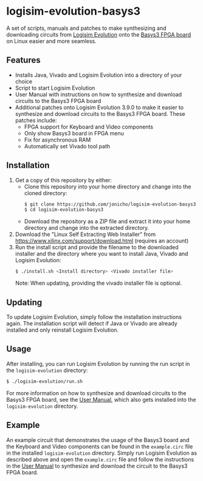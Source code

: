 # logisim-evolution-basys3

A set of scripts, manuals and patches to make synthesizing and downloading circuits from [Logisim Evolution](https://github.com/logisim-evolution/logisim-evolution) onto the [Basys3 FPGA board](https://digilent.com/reference/programmable-logic/basys-3/start) on Linux easier and more seamless.

## Features
- Installs Java, Vivado and Logisim Evolution into a directory of your choice
- Script to start Logisim Evolution
- User Manual with instructions on how to synthesize and download circuits to the Basys3 FPGA board
- Additional patches onto Logisim Evolution 3.9.0 to make it easier to synthesize and download circuits to the Basys3 FPGA board. These patches include:
    - FPGA support for Keyboard and Video components
    - Only show Basys3 board in FPGA menu
    - Fix for asynchronous RAM
    - Automatically set Vivado tool path

## Installation
1. Get a copy of this repository by either:
    - Clone this repository into your home directory and change into the cloned directory:
        ```bash
        $ git clone https://github.com/jonicho/logisim-evolution-basys3
        $ cd logisim-evolution-basys3
        ```
    - Download the repository as a ZIP file and extract it into your home directory and change into the extracted directory.
2. Download the "Linux Self Extracting Web Installer" from https://www.xilinx.com/support/download.html (requires an account)
3. Run the install script and provide the filename to the downloaded installer and the directory where you want to install Java, Vivado and Logisim Evolution:
    ```bash
    $ ./install.sh <Install directory> <Vivado installer file>
    ```
    Note: When updating, providing the vivado installer file is optional.

## Updating
To update Logisim Evolution, simply follow the installation instructions again. The installation script will detect if Java or Vivado are already installed and only reinstall Logisim Evolution.

## Usage
After installing, you can run Logisim Evolution by running the run script in the `logisim-evolution` directory:
```bash
$ ./logisim-evolution/run.sh
```
For more information on how to synthesize and download circuits to the Basys3 FPGA board, see the [User Manual](USER_MANUAL.md), which also gets installed into the `logisim-evolution` directory.

## Example
An example circuit that demonstrates the usage of the Basys3 board and the Keyboard and Video components can be found in the `example.circ` file in the installed `logisim-evolution` directory. Simply run Logisim Evolution as described above and open the `example.circ` file and follow the instructions in the [User Manual](USER_MANUAL.md) to synthesize and download the circuit to the Basys3 FPGA board.
